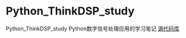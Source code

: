 # Python_ThinkDSP_study
Python_ThinkDSP_study Python数字信号处理应用的学习笔记
[源代码库](https://github.com/AllenDowney/ThinkDSP)
